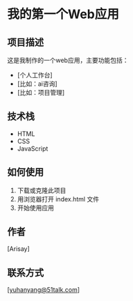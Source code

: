 # 我的第一个Web应用

## 项目描述
这是我制作的一个web应用，主要功能包括：
- [个人工作台]
- [比如：ai咨询]
- [比如：项目管理]

## 技术栈
- HTML
- CSS  
- JavaScript

## 如何使用
1. 下载或克隆此项目
2. 用浏览器打开 index.html 文件
3. 开始使用应用

## 作者
[Arisay]

## 联系方式
[yuhanyang@51talk.com]

